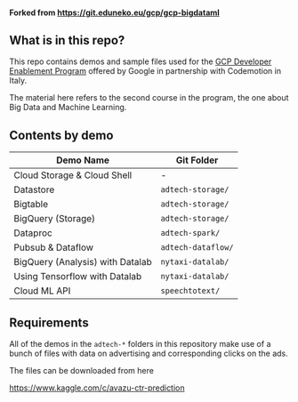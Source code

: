 #### Forked from https://git.eduneko.eu/gcp/gcp-bigdataml

What is in this repo?
-

This repo contains demos and sample files used for the
[GCP Developer Enablement Program](https://www.codemotion.com/learning/tp/gcp-developer-enablement-program-25)
offered by Google in partnership with Codemotion in Italy.

The material here refers to the second course in the program, the one about Big Data and Machine Learning.

Contents by demo
-

| Demo Name | Git Folder |
| -------- | -------- |
| Cloud Storage & Cloud Shell   | -   |
| Datastore   | `adtech-storage/`   |
| Bigtable   | `adtech-storage/`   |
| BigQuery (Storage)   | `adtech-storage/`   |
| Dataproc   | `adtech-spark/`   |
| Pubsub & Dataflow   | `adtech-dataflow/`   |
| BigQuery (Analysis) with Datalab   | `nytaxi-datalab/`   |
| Using Tensorflow with Datalab   | `nytaxi-datalab/`   |
| Cloud ML API   | `speechtotext/`   |

Requirements
-

All of the demos in the `adtech-*` folders in this repository make use of a bunch of files with data on
advertising and corresponding clicks on the ads.

The files can be downloaded from here

https://www.kaggle.com/c/avazu-ctr-prediction
